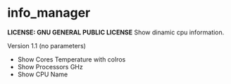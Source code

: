 # info_manager
**LICENSE: GNU GENERAL PUBLIC LICENSE**
Show dinamic cpu information.

Version 1.1 (no parameters)
- Show Cores Temperature with colros
- Show Processors GHz
- Show CPU Name


